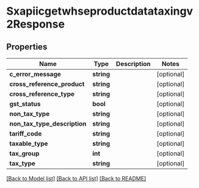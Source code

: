 # Sxapiicgetwhseproductdatataxingv2Response

## Properties
Name | Type | Description | Notes
------------ | ------------- | ------------- | -------------
**c_error_message** | **string** |  | [optional] 
**cross_reference_product** | **string** |  | [optional] 
**cross_reference_type** | **string** |  | [optional] 
**gst_status** | **bool** |  | [optional] 
**non_tax_type** | **string** |  | [optional] 
**non_tax_type_description** | **string** |  | [optional] 
**tariff_code** | **string** |  | [optional] 
**taxable_type** | **string** |  | [optional] 
**tax_group** | **int** |  | [optional] 
**tax_type** | **string** |  | [optional] 

[[Back to Model list]](../README.md#documentation-for-models) [[Back to API list]](../README.md#documentation-for-api-endpoints) [[Back to README]](../README.md)


